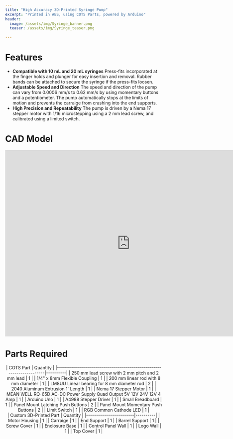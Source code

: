 ```yaml
---
title: "High Accuracy 3D-Printed Syringe Pump"
excerpt: "Printed in ABS, using COTS Parts, powered by Arduino"
header:
  image: /assets/img/Syringe_banner.png
  teaser: /assets/img/Syringe_teaser.png
   
---
```


# Features

* **Compatible with 10 mL and 20 mL syringes** Press-fits incorporated at the finger holds and plunger for easy insertion and removal. Rubber bands can be attached to secure the syringe if the press-fits loosen.
* **Adjustable Speed and Direction** The speed and direction of the pump can vary from 0.0006 mm/s to 0.62 mm/s by using momentary buttons and a potentiometer. The pump automatically stops at the limits of motion and prevents the carraige from crashing into the end supports.
* **High Precision and Repeatability** The pump is driven by a Nema 17 stepper motor with 1/16 microstepping using a 2 mm lead screw, and calibrated using a limited switch.

# CAD Model

<iframe src="https://vanderbilt643.autodesk360.com/shares/public/SH512d4QTec90decfa6e0aae7b5c4c72c0b1?mode=embed" width="800" height="600" allowfullscreen="true" webkitallowfullscreen="true" mozallowfullscreen="true"  frameborder="0"></iframe>

# Parts Required

<div align="center">
| COTS Part                                                            | Quantity |
|----------------------------------------------------------------------|----------|
| 250 mm lead screw with 2 mm pitch and 2 mm lead                      | 1        |
| 1/4" x 8mm Flexible Coupling                                         | 1        |
| 200 mm linear rod with 8 mm diameter                                 | 1        |
| LM8UU Linear bearing for 8 mm diameter rod                           | 2        |
| 2040 Aluminum Extrusion 1' Length                                    | 1        |
| Nema 17 Stepper Motor                                                | 1        |
| MEAN WELL RQ-65D AC-DC Power Supply Quad Output 5V 12V 24V 12V 4 Amp | 1        |
| Arduino Uno                                                          | 1        |
| A4988 Stepper Driver                                                 | 1        |
| Small Breadboard                                                     | 1        |
| Panel Mount Latching Push Buttons                                    | 2        |
| Panel Mount Momentary Push Buttons                                   | 2        |
| Limit Switch                                                         | 1        |
| RGB Common Cathode LED                                               | 1        |
</div>
<div align="center">
| Custom 3D-Printed Part | Quantity |
|------------------------|----------|
| Motor Housing          | 1        |
| Carraige               | 1        |
| End Support            | 1        |
| Barrel Support         | 1        |
| Screw Cover            | 1        |
| Enclosure Base         | 1        |
| Control Panel Wall     | 1        |
| Logo Wall              | 1        |
| Top Cover              | 1        |
</div>